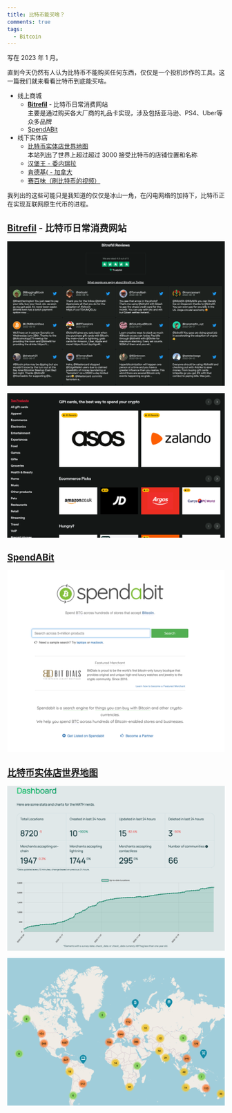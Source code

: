 ```yaml
---
title: 比特币能买啥？
comments: true
tags:
  - Bitcoin
---
```


写在 2023 年 1 月。

直到今天仍然有人认为比特币不能购买任何东西，仅仅是一个投机炒作的工具。这一篇我们就来看看比特币到底能买啥。

- 线上商城
    - __[Bitrefil](https://www.bitrefill.com/)__  - 比特币日常消费网站  
      主要是通过购买各大厂商的礼品卡实现，涉及包括亚马逊、PS4、Uber等众多品牌
    - [SpendABit](https://spendabit.co/?r=99bitcoins)
- 线下实体店
    - [比特币实体店世界地图](https://btcmap.org/map)  
      本站列出了世界上超过超过 3000 接受比特币的店铺位置和名称
    - [汉堡王 - 委内瑞拉](https://99bitcoins.com/bitcoin/who-accepts/)
    - [肯德基( - 加拿大](https://99bitcoins.com/bitcoin/who-accepts/)
    - [赛百味（刷比特币的视频）](https://youtu.be/zWsd1WwhhNg)

我列出的这些可能只是我知道的仅仅是冰山一角，在闪电网络的加持下，比特币正在实现互联网原生代币的进程。

## __[Bitrefil](https://www.bitrefill.com/)__  - 比特币日常消费网站

![超过 40 万人使用过该服务](https://raw.githubusercontent.com/wangzhe3224/pic_repo/master/images/20230107204135.png)

![品种众多](https://raw.githubusercontent.com/wangzhe3224/pic_repo/master/images/20230107204216.png)

## [SpendABit](https://spendabit.co/?r=99bitcoins)

![20230107205103](https://raw.githubusercontent.com/wangzhe3224/pic_repo/master/images/20230107205103.png)

## [比特币实体店世界地图](https://btcmap.org/map)

![店铺统计](https://raw.githubusercontent.com/wangzhe3224/pic_repo/master/images/20230107204546.png)

![店铺分布](https://raw.githubusercontent.com/wangzhe3224/pic_repo/master/images/20230107204625.png)